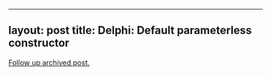 
---
layout: post
title: Delphi: Default parameterless constructor
---
[Follow up archived post.](/alex.ciobanu.org/index6aed.html)